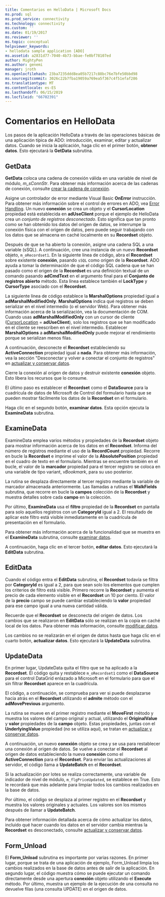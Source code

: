 ```yaml
---
title: Comentarios en HelloData | Microsoft Docs
ms.prod: sql
ms.prod_service: connectivity
ms.technology: connectivity
ms.custom: ''
ms.date: 01/19/2017
ms.reviewer: ''
ms.topic: conceptual
helpviewer_keywords:
- hellodata sample application [ADO]
ms.assetid: a2831d77-7040-4b73-bbae-fe0bf78107ed
author: MightyPen
ms.author: genemi
manager: jroth
ms.openlocfilehash: 23ba7235ddd8ea05b7217c88bc76e7bfe50bbd98
ms.sourcegitcommit: 3026c22b7fba19059a769ea5f367c4f51efaf286
ms.translationtype: MT
ms.contentlocale: es-ES
ms.lasthandoff: 06/15/2019
ms.locfileid: "66702391"
---
```

# <a name="comments-on-hellodata"></a>Comentarios en HelloData
Los pasos de la aplicación HelloData a través de las operaciones básicas de una aplicación típica de ADO: introducción, examinar, editar y actualizar datos. Cuando se inicia la aplicación, haga clic en el primer botón, **obtener datos**. Esto ejecutará la **GetData** subrutina.  
  
## <a name="getdata"></a>GetData  
 **GetData** coloca una cadena de conexión válida en una variable de nivel de módulo, *m_sConnStr*. Para obtener más información acerca de las cadenas de conexión, consulte [crear la cadena de conexión](../../../ado/guide/data/creating-a-connection-string.md).  
  
 Asigne un controlador de error mediante Visual Basic **OnError** instrucción. Para obtener más información sobre el control de errores en ADO, vea [Error Handling](../../../ado/guide/data/error-handling.md). Un nuevo **conexión** se crea un objeto y el **CursorLocation** propiedad está establecida en **adUseClient** porque el ejemplo de HelloData crea un  *conjunto de registros desconectado*. Esto significa que tan pronto como se han obtenido los datos del origen de datos, se interrumpe la conexión física con el origen de datos, pero puede seguir trabajando con los datos que se almacena en caché localmente en su **Recordset** objeto.  
  
 Después de que se ha abierto la conexión, asigne una cadena SQL a una variable (sSQL). A continuación, cree una instancia de un nuevo **Recordset** objeto, `m_oRecordset1`. En la siguiente línea de código, abra el **Recordset** sobre existente **conexión**, pasando `sSQL` como origen de la **Recordset**. ADO ayuda a tomar la determinación de que el código SQL cadena que se han pasado como el origen de la **Recordset** es una definición textual de un comando pasando **adCmdText** en el argumento final para el **Conjunto de registros abierto** método. Esta línea establece también el **LockType** y **CursorType** asociado con el **Recordset**.  
  
 La siguiente línea de código establece la **MarshalOptions** propiedad igual a **adMarshalModifiedOnly**. **MarshalOptions** indica qué registros se deben serializar en el nivel intermedio (o el servidor Web). Para obtener más información acerca de la serialización, vea la documentación de COM. Cuando usas **adMarshalModifiedOnly** con un cursor de cliente ([CursorLocation](../../../ado/reference/ado-api/cursorlocation-property-ado.md) = **adUseClient**), solo los registros que se han modificado en el cliente se reescriben en el nivel intermedio. Establecer **MarshalOptions** a **adMarshalModifiedOnly** puede mejorar el rendimiento porque se serializan menos filas.  
  
 A continuación, desconecte el **Recordset** estableciendo su **ActiveConnection** propiedad igual a **nada**. Para obtener más información, vea la sección "Desconectar y volver a conectar el conjunto de registros" en [actualizar y conservar datos](../../../ado/guide/data/updating-and-persisting-data.md).  
  
 Cierre la conexión al origen de datos y destruir existente **conexión** objeto. Esto libera los recursos que lo consume.  
  
 El último paso es establecer el **Recordset** como el **DataSource** para la cuadrícula de datos de Microsoft de Control del formulario hasta que se pueden mostrar fácilmente los datos de la **Recordset** en el formulario.  
  
 Haga clic en el segundo botón, **examinar datos**. Esta opción ejecuta la **ExamineData** subrutina.  
  
## <a name="examinedata"></a>ExamineData  
 ExamineData emplea varios métodos y propiedades de la **Recordset** objeto para mostrar información acerca de los datos en el **Recordset**. Informa del número de registros mediante el uso de la **RecordCount** propiedad. Recorre en bucle la **Recordset** e imprime el valor de la **AbsolutePosition** propiedad en el cuadro de texto en el formulario. Mientras se encuentre también en el bucle, el valor de la **marcador** propiedad para el tercer registro se coloca en una variable de tipo variant, *vBookmark*, para su uso posterior.  
  
 La rutina se desplaza directamente al tercer registro mediante la variable de marcador almacenada anteriormente. Las llamadas a rutinas el **WalkFields** subrutina, que recorre en bucle la **campos** colección de la **Recordset** y muestra detalles sobre cada **campo**  en la colección.  
  
 Por último, **ExamineData** usa el **filtro** propiedad de la **Recordset** en pantalla para solo aquellos registros con un **CategoryId** igual a 2. El resultado de aplicar este filtro está visible inmediatamente en la cuadrícula de presentación en el formulario.  
  
 Para obtener más información acerca de la funcionalidad que se muestra en el **ExamineData** subrutina, consulte [examinar datos](../../../ado/guide/data/examining-data.md).  
  
 A continuación, haga clic en el tercer botón, **editar datos**. Esto ejecutará la **EditData** subrutina.  
  
## <a name="editdata"></a>EditData  
 Cuando el código entra el **EditData** subrutina, el **Recordset** todavía se filtra por **CategoryId** es igual a 2, para que sean solo los elementos que cumplen los criterios de filtro está visible. Primero recorre la **Recordset** y aumenta el precio de cada elemento visible en el **Recordset** un 10 por ciento. El valor de la **precio** campo se puede cambiar estableciendo la **valor** propiedad para ese campo igual a una nueva cantidad válida.  
  
 Recuerde que el **Recordset** se desconecta del origen de datos. Los cambios que se realizaron en **EditData** sólo se realizan en la copia en caché local de los datos. Para obtener más información, consulte [modificar datos](../../../ado/guide/data/editing-data.md).  
  
 Los cambios no se realizarán en el origen de datos hasta que haga clic en el cuarto botón, **actualizar datos**. Esto ejecutará la **UpdateData** subrutina.  
  
## <a name="updatedata"></a>UpdateData  
 En primer lugar, UpdateData quita el filtro que se ha aplicado a la **Recordset**. El código quita y restablece `m_oRecordset1` como el **DataSource** para el control DataGrid enlazado a Microsoft en el formulario para que el sin filtrar **Recordset** aparece en la cuadrícula.  
  
 El código, a continuación, se comprueba para ver si puede desplazarse hacia atrás en el **Recordset** utilizando el **admite** método con el **adMovePrevious** argumento.  
  
 La rutina se mueve en el primer registro mediante el **MoveFirst** método y muestra los valores del campo original y actual, utilizando el **OriginalValue** y **valor** propiedades de la **campo** objeto. Estas propiedades, juntas con el **UnderlyingValue** propiedad (no se utiliza aquí), se tratan en [actualizar y conservar datos](../../../ado/guide/data/updating-and-persisting-data.md).  
  
 A continuación, un nuevo **conexión** objeto se crea y se usa para restablecer una conexión al origen de datos. Se vuelve a conectar el **Recordset** al origen de datos estableciendo la nueva **conexión** como el **ActiveConnection** para el **Recordset**. Para enviar las actualizaciones al servidor, el código llama a **UpdateBatch** en el **Recordset**.  
  
 Si la actualización por lotes se realiza correctamente, una variable de indicador de nivel de módulo, `m_flgPriceUpdated`, se establece en True. Esto le recordará que más adelante para limpiar todos los cambios realizados en la base de datos.  
  
 Por último, el código se desplaza al primer registro en el **Recordset** y muestra los valores originales y actuales. Los valores son los mismos después de llamar a **UpdateBatch**.  
  
 Para obtener información detallada acerca de cómo actualizar los datos, incluido qué hacer cuando los datos en el servidor cambia mientras la **Recordset** es desconectado, consulte [actualizar y conservar datos](../../../ado/guide/data/updating-and-persisting-data.md).  
  
## <a name="formunload"></a>Form_Unload  
 El **Form_Unload** subrutina es importante por varias razones. En primer lugar, porque se trata de una aplicación de ejemplo, Form_Unload limpia los cambios realizados en la base de datos antes de salir de la aplicación. En segundo lugar, el código muestra cómo se puede ejecutar un comando directamente desde una apertura **conexión** objeto utilizando el **Execute** método. Por último, muestra un ejemplo de la ejecución de una consulta no devuelve filas (una consulta UPDATE) en el origen de datos.
